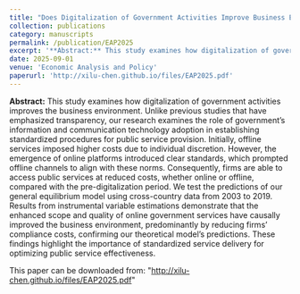 ```yaml
---
title: "Does Digitalization of Government Activities Improve Business Environment? The Influence of Public Service Standardization"
collection: publications
category: manuscripts
permalink: /publication/EAP2025
excerpt: '**Abstract:** This study examines how digitalization of government activities improves the business environment. Unlike previous studies that have emphasized transparency, our research examines the role of government’s information and communication technology adoption in establishing standardized procedures for public service provision. Initially, offline services imposed higher costs due to individual discretion. However, the emergence of online platforms introduced clear standards, which prompted offline channels to align with these norms. Consequently, firms are able to access public services at reduced costs, whether online or offline, compared with the pre-digitalization period. We test the predictions of our general equilibrium model using cross-country data from 2003 to 2019. Results from instrumental variable estimations demonstrate that the enhanced scope and quality of online government services have causally improved the business environment, predominantly by reducing firms’ compliance costs, confirming our theoretical model’s predictions. These findings highlight the importance of standardized service delivery for optimizing public service effectiveness.'
date: 2025-09-01
venue: 'Economic Analysis and Policy'
paperurl: 'http://xilu-chen.github.io/files/EAP2025.pdf'
---
```


**Abstract:** This study examines how digitalization of government activities improves the business environment. Unlike previous studies that have emphasized transparency, our research examines the role of government’s information and communication technology adoption in establishing standardized procedures for public service provision. Initially, offline services imposed higher costs due to individual discretion. However, the emergence of online platforms introduced clear standards, which prompted offline channels to align with these norms. Consequently, firms are able to access public services at reduced costs, whether online or offline, compared with the pre-digitalization period. We test the predictions of our general equilibrium model using cross-country data from 2003 to 2019. Results from instrumental variable estimations demonstrate that the enhanced scope and quality of online government services have causally improved the business environment, predominantly by reducing firms’ compliance costs, confirming our theoretical model’s predictions. These findings highlight the importance of standardized service delivery for optimizing public service effectiveness.

This paper can be downloaded from: "http://xilu-chen.github.io/files/EAP2025.pdf"
